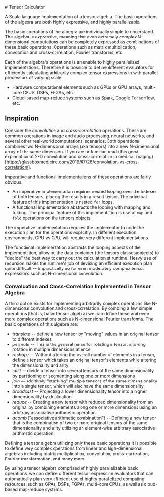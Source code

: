 #   Tensor   Calculator  

A Scala language implementation of a tensor algebra. The basic operations of
the algebra are both highly expressive, and highly parallelizable.

The basic operations of the albegra are individually simple to understand. The
algebra is expressive, meaning that even extremely complex N-dimensional computations
can be completely expressed as combinations of these basic operations. Operations
such as matrix multiplication, convolution and cross-correlation, Fourier
transforms, etc.

Each of the algebra's operations is amenable to highly parallelized implementations.
Therefore it is possible to define different evaluators for efficiently calculating
arbitrarily complex tensor expressions in with parallel processors of
varying scale:
* Hardware computational elements such as GPUs or GPU arrays, multi-core CPUS,
  DSPs, FPGAs, etc.
* Cloud-based map-reduce systems such as Spark, Google Tensorflow, etc.

## Inspiration

Consider the *convolution* and *cross-correlation* operations. These are common
operations in image and audio processing, neural networks, and several other
real-world computational scenarios. Both operations combines two N-dimensional
arrays (aka tensors) into a new N-dimensional array of the same dimension.
If you are unfamiliar, read (this good explanation of 2-D convolution and
cross-correlation in medical imaging)[https://glassboxmedicine.com/2019/07/26/convolution-vs-cross-correlation/].

Imperative and functional implementations of these operations are fairly obvious.

* An imperative implementation requires nested looping over the indexes of both
  tensors, placing the results in a result tensor. The principal feature
  of this implementation is nested `for` loops.
* A functional implementation abstracts the looping with mapping and folding. The
  principal feature of this implementation is use of `map` and `fold` operations
  on the tensors objects.

The imperative implementation requires the implementor to code the execution
plan for the operations explicitly. In different execution environments, CPU vs
GPU, will require very different implementations.

The functional implementation abstracts the looping aspects of the implementation,
allowing the data container (the tensors classes/objects) to "decide" the best
way to carry out the calculation at runtime. Heavy use of recursion makes the runtime's
job of devising an efficient execution plan quite difficult -- impractically so
for even moderately complex tensor expressions such as N-dimensional convolution.

### Convoluation and Cross-Correlation Implemented in Tensor Algebra

A third option exists for implementing arbitrarily complex operations like N-dimensional
convolution and cross-correlation. By combing a few simple operations (that is,
basic tensor algebra) we can define these and even more complex operations such as
N-dimensional Fourier transforms. The basic operations of this algebra are:
* *translate* -- define a new tensor by "moving" values in an original
  tensor to different indexes
* *permute* -- This is the general name for rotating a tensor, allowing rotation
  in multiple dimensions at once
* *reshape* -- Without altering the overall number of elements in a tensor, define
  a tensor which takes an original tensor's elements while altering the dimensionality
  and arity
* *split* -- divide a tensor into several tensors of the same
  dimensionality by partitioning or segmenting along one or more dimensions
* *join* -- additively "stacking" multiple tensors of the same dimensionality
  into a single tensor, which will also have the same dimensionality
* *broadcast* -- Projecting a lower dimensionality tensor into a higher
  dimensionality by duplication
* *reduce* -- Creating a new tensor with reduced dimensionality from an original
  by combining elements along one or more dimensions using an arbitrary associative
  arithmetic operation.
* *acomb* ("associative arithmetic combination") -- Defining a new tensor that
  is the combination of two or more original tensors of the same dimensionality
  and arity utilizing an element-wise arbitrary associative arithmetic operation.

Defining a tensor algebra utilizing only these basic operations it is possible
to define very complex operations from linear and high-dimensional algebras including
matrix multiplication, convolution, cross-correlation, Fourier transformation, and
many more.

By using a tensor algebra comprised of highly parallelizable basic operations,
we can define different tensor expression evaluators that can automatically
plan very efficient use of high;y parallelized computing resources, such as GPAs,
DSPs, FGPAs, multi-core CPUs, as well as cloud-based map-reduce systems.
